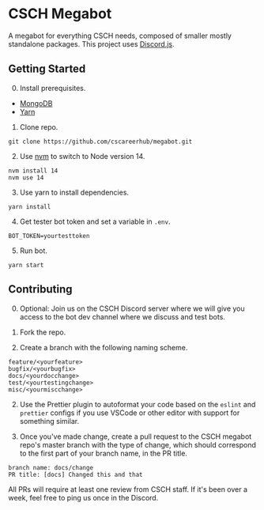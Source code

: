 # CSCH Megabot

A megabot for everything CSCH needs, composed of smaller mostly standalone packages. This project uses [Discord.js](https://discord.js.org/#/).

## Getting Started

0. Install prerequisites.

- [MongoDB](https://docs.mongodb.com/manual/administration/install-community/)
- [Yarn](https://classic.yarnpkg.com/en/docs/install/)

1. Clone repo.

```
git clone https://github.com/cscareerhub/megabot.git
```

2. Use [nvm](https://github.com/nvm-sh/nvm) to switch to Node version 14.

```
nvm install 14
nvm use 14
```

3. Use yarn to install dependencies.

```
yarn install
```

4. Get tester bot token and set a variable in `.env`.

```
BOT_TOKEN=yourtesttoken
```

5. Run bot.

```
yarn start
```

## Contributing

0. Optional: Join us on the CSCH Discord server where we will give you access to the bot dev channel where we discuss and test bots.

1. Fork the repo.

2. Create a branch with the following naming scheme.

```
feature/<yourfeature>
bugfix/<yourbugfix>
docs/<yourdocchange>
test/<yourtestingchange>
misc/<yourmiscchange>
```

2. Use the Prettier plugin to autoformat your code based on the `eslint` and `prettier` configs if you use VSCode or other editor with support for something similar.

3. Once you've made change, create a pull request to the CSCH megabot repo's master branch with the type of change, which should correspond to the first part of your branch name, in the PR title.

```
branch name: docs/change
PR title: [docs] Changed this and that
```

All PRs will require at least one review from CSCH staff. If it's been over a week, feel free to ping us once in the Discord.
